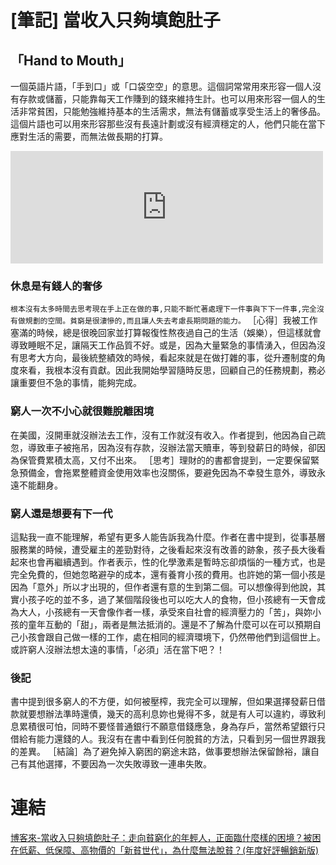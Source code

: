 # [筆記] 當收入只夠填飽肚子


## 「Hand to Mouth」
一個英語片語，「手到口」或「口袋空空」的意思。這個詞常常用來形容一個人沒有存款或儲蓄，只能靠每天工作賺到的錢來維持生計。也可以用來形容一個人的生活非常貧困，只能勉強維持基本的生活需求，無法有儲蓄或享受生活上的奢侈品。這個片語也可以用來形容那些沒有長遠計劃或沒有經濟穩定的人，他們只能在當下應對生活的需要，而無法做長期的打算。

<!--more-->
<iframe src="https://open.firstory.me/embed/story/clffj21x701ku01tw69l61tid" height="180" width="500" frameborder="0" scrolling="no"></iframe>

### 休息是有錢人的奢侈
``根本沒有太多時間去思考現在手上正在做的事,只能不斷忙著處理下一件事與下下一件事,完全沒有做規劃的空間。貧窮是很淒慘的,而且讓人失去考慮長期問題的能力。``
［心得］我被工作塞滿的時候，總是很晚回家並打算報復性熬夜過自己的生活（娛樂），但這樣就會導致睡眠不足，讓隔天工作品質不好。或是，因為大量緊急的事情湧入，但因為沒有思考大方向，最後統整績效的時候，看起來就是在做打雜的事，從升遷制度的角度來看，我根本沒有貢獻。因此我開始學習隨時反思，回顧自己的任務規劃，務必讓重要但不急的事情，能夠完成。

### 窮人一次不小心就很難脫離困境
在美國，沒開車就沒辦法去工作，沒有工作就沒有收入。作者提到，他因為自己疏忽，導致車子被拖吊，因為沒有存款，沒辦法當天贖車，等到發薪日的時候，卻因為保管費累積太高，又付不出來。
［思考］理財的的書都會提到，一定要保留緊急預備金，會拖累整體資金使用效率也沒關係，要避免因為不幸發生意外，導致永遠不能翻身。

### 窮人還是想要有下一代
這點我一直不能理解，希望有更多人能告訴我為什麼。作者在書中提到，從事基層服務業的時候，遭受雇主的差勁對待，之後看起來沒有改善的跡象，孩子長大後看起來也會再繼續遇到。作者表示，性的化學激素是暫時忘卻煩惱的一種方式，也是完全免費的，但她忽略避孕的成本，還有養育小孩的費用。也許她的第一個小孩是因為「意外」所以才出現的，但作者還有意的生到第二個。可以想像得到他說，其實小孩子吃的並不多，過了某個階段後也可以吃大人的食物，但小孩總有一天會成為大人，小孩總有一天會像作者一樣，承受來自社會的經濟壓力的「苦」，與妳小孩的童年互動的「甜」，兩者是無法抵消的。還是不了解為什麼可以在可以預期自己小孩會跟自己做一樣的工作，處在相同的經濟環境下，仍然帶他們到這個世上。
或許窮人沒辦法想太遠的事情，「必須」活在當下吧？！

### 後記
書中提到很多窮人的不方便，如何被壓榨，我完全可以理解，但如果選擇發薪日借款就要想辦法準時還債，幾天的高利息妳也覺得不多，就是有人可以違約，導致利息累積很可怕，同時不要怪普通銀行不願意借錢應急，身為存戶，當然希望銀行只借給有能力還錢的人。我沒有在書中看到任何脫貧的方法，只看到另一個世界跟我的差異。
［結論］為了避免掉入窮困的窮途末路，做事要想辦法保留餘裕，讓自己有其他選擇，不要因為一次失敗導致一連串失敗。

# 連結

[博客來-當收入只夠填飽肚子：走向貧窮化的年輕人，正面臨什麼樣的困境？被困在低薪、低保障、高物價的「新貧世代」，為什麼無法脫貧？(年度好評暢銷新版)](https://www.books.com.tw/products/0010701614)


